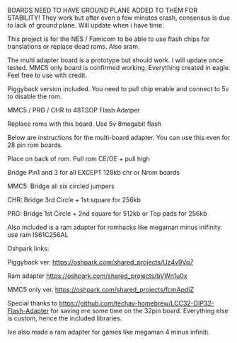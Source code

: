 BOARDS NEED TO HAVE GROUND PLANE ADDED TO THEM FOR STABILITY! They work but after even a few minutes crash, consensus is due to lack of ground plane. Will update when i have time.

This project is for the NES / Famicom to be able to use flash chips for translations or replace dead roms. Also sram.



The multi adapter board is a prototype but should work. I will update once tested. MMC5 only board is confirmed working. Everything created in eagle. Feel free to use with credit.

Piggyback version included. You need to pull chip enable and connect to 5v to disable the rom.

MMC5 / PRG / CHR to 48TSOP Flash Adatper

Replace roms with this board. Use 5v 8megabit flash

Below are instructions for the multi-board adapter. You can use this even for 28 pin rom boards.

Place on back of rom. Pull rom CE/OE + pull high 

Bridge Pin1 and 3 for all EXCEPT 128kb chr or Nrom boards

MMC5: Bridge all six circled jumpers

CHR: Bridge 3rd Circle + 1st square for 256kb

PRG: Bridge 1st Circle + 2nd square for 512kb or Top pads for 256kb


Also included is a ram adapter for romhacks like megaman minus inifinity. use ram IS61C256AL


Oshpark links: 

Piggyback ver. https://oshpark.com/shared_projects/Uz4v9Vq7

Ram adapter https://oshpark.com/shared_projects/bVWn1u0x

MMC5 only ver. https://oshpark.com/shared_projects/fcmApdiZ



Special thanks to https://github.com/techav-homebrew/LCC32-DIP32-Flash-Adapter for saving me some time on the 32pin board. Everything else is custom, hence the included libraries. 

Ive also made a ram adapter for games like megaman 4 minus infiniti.
